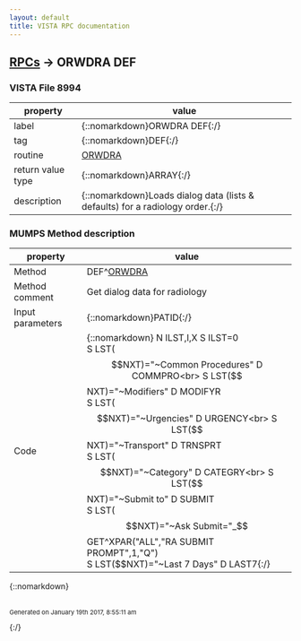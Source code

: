 ```yaml
---
layout: default
title: VISTA RPC documentation
---
```




## [RPCs](TableOfContent.md) &#8594; ORWDRA DEF 



### VISTA File 8994 


 property | value 
--- | --- 
 label | {::nomarkdown}ORWDRA DEF{:/}
 tag | {::nomarkdown}DEF{:/}
 routine | [ORWDRA](http://code.osehra.org/dox/Routine_ORWDRA_source.html)
 return value type | {::nomarkdown}ARRAY{:/}
 description | {::nomarkdown}Loads dialog data (lists & defaults) for a radiology order.{:/}


### MUMPS Method description

 property | value 
 --- | --- 
 Method | DEF^[ORWDRA](http://code.osehra.org/dox/Routine_ORWDRA_source.html)
 Method comment | Get dialog data for radiology
 Input parameters | {::nomarkdown}PATID{:/}
 Code | {::nomarkdown}  N ILST,I,X S ILST=0<br> S LST($$NXT)="~Common Procedures" D COMMPRO<br> S LST($$NXT)="~Modifiers" D MODIFYR<br> S LST($$NXT)="~Urgencies" D URGENCY<br> S LST($$NXT)="~Transport" D TRNSPRT<br> S LST($$NXT)="~Category" D CATEGRY<br> S LST($$NXT)="~Submit to" D SUBMIT<br> S LST($$NXT)="~Ask Submit="_$$GET^XPAR("ALL","RA SUBMIT PROMPT",1,"Q")<br> S LST($$NXT)="~Last 7 Days" D LAST7{:/}

{::nomarkdown} <br/><br/><p style="font-size: 11px">Generated on January 19th 2017, 8:55:11 am</p>{:/}